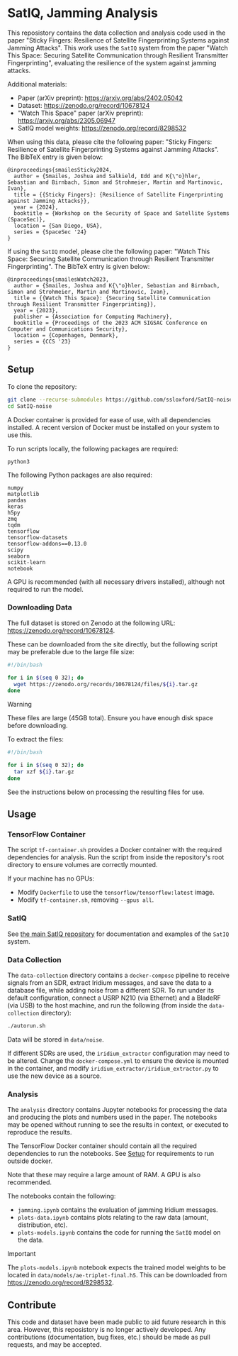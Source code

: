 # SatIQ, Jamming Analysis

This reposistory contains the data collection and analysis code used in the paper "Sticky Fingers: Resilience of Satellite Fingerprinting Systems against Jamming Attacks".
This work uses the `SatIQ` system from the paper "Watch This Space: Securing Satellite Communication through Resilient Transmitter Fingerprinting", evaluating the resilience of the system against jamming attacks.

Additional materials:
- Paper (arXiv preprint): https://arxiv.org/abs/2402.05042
- Dataset: https://zenodo.org/record/10678124
- "Watch This Space" paper (arXiv preprint): https://arxiv.org/abs/2305.06947
- SatIQ model weights: https://zenodo.org/record/8298532

When using this data, please cite the following paper: "Sticky Fingers: Resilience of Satellite Fingerprinting Systems against Jamming Attacks".
The BibTeX entry is given below:
```
@inproceedings{smailesSticky2024,
  author = {Smailes, Joshua and Salkield, Edd and K{\"o}hler, Sebastian and Birnbach, Simon and Strohmeier, Martin and Martinovic, Ivan},
  title = {{Sticky Fingers}: {Resilience of Satellite Fingerprinting against Jamming Attacks}},
  year = {2024},
  booktitle = {Workshop on the Security of Space and Satellite Systems (SpaceSec)},
  location = {San Diego, USA},
  series = {SpaceSec '24}
}
```

If using the `SatIQ` model, please cite the following paper: "Watch This Space: Securing Satellite Communication through Resilient Transmitter Fingerprinting".
The BibTeX entry is given below:
```
@inproceedings{smailesWatch2023,
  author = {Smailes, Joshua and K{\"o}hler, Sebastian and Birnbach, Simon and Strohmeier, Martin and Martinovic, Ivan},
  title = {{Watch This Space}: {Securing Satellite Communication through Resilient Transmitter Fingerprinting}},
  year = {2023},
  publisher = {Association for Computing Machinery},
  booktitle = {Proceedings of the 2023 ACM SIGSAC Conference on Computer and Communications Security},
  location = {Copenhagen, Denmark},
  series = {CCS '23}
}
```


## Setup

To clone the repository:
```bash
git clone --recurse-submodules https://github.com/ssloxford/SatIQ-noise.git
cd SatIQ-noise
```

A Docker container is provided for ease of use, with all dependencies installed.
A recent version of Docker must be installed on your system to use this.

To run scripts locally, the following packages are required:
```
python3
```

The following Python packages are also required:
```
numpy
matplotlib
pandas
keras
h5py
zmq
tqdm
tensorflow
tensorflow-datasets
tensorflow-addons==0.13.0
scipy
seaborn
scikit-learn
notebook
```

A GPU is recommended (with all necessary drivers installed), although not required to run the model.


### Downloading Data

The full dataset is stored on Zenodo at the following URL: https://zenodo.org/record/10678124.

These can be downloaded from the site directly, but the following script may be preferable due to the large file size:
```bash
#!/bin/bash

for i in $(seq 0 32); do
  wget https://zenodo.org/records/10678124/files/${i}.tar.gz
done
```

> [!WARNING]
> These files are large (45GB total).
> Ensure you have enough disk space before downloading.

To extract the files:
```bash
#!/bin/bash

for i in $(seq 0 32); do
  tar xzf ${i}.tar.gz
done
```

See the instructions below on processing the resulting files for use.


## Usage

### TensorFlow Container

The script `tf-container.sh` provides a Docker container with the required dependencies for analysis.
Run the script from inside the repository's root directory to ensure volumes are correctly mounted.

If your machine has no GPUs:
- Modify `Dockerfile` to use the `tensorflow/tensorflow:latest` image.
- Modify `tf-container.sh`, removing `--gpus all`.


### SatIQ

See [the main SatIQ repository](https://github.com/ssloxford/SatIQ) for documentation and examples of the `SatIQ` system.


### Data Collection

The `data-collection` directory contains a `docker-compose` pipeline to receive signals from an SDR, extract Iridium messages, and save the data to a database file, while adding noise from a different SDR.
To run under its default configuration, connect a USRP N210 (via Ethernet) and a BladeRF (via USB) to the host machine, and run the following (from inside the `data-collection` directory):

```bash
./autorun.sh
```

Data will be stored in `data/noise`.

If different SDRs are used, the `iridium_extractor` configuration may need to be altered.
Change the `docker-compose.yml` to ensure the device is mounted in the container, and modify `iridium_extractor/iridium_extractor.py` to use the new device as a source.


### Analysis

The `analysis` directory contains Jupyter notebooks for processing the data and producing the plots and numbers used in the paper.
The notebooks may be opened without running to see the results in context, or executed to reproduce the results.

The TensorFlow Docker container should contain all the required dependencies to run the notebooks.
See [Setup](#Setup) for requirements to run outside docker.

Note that these may require a large amount of RAM. A GPU is also recommended.

The notebooks contain the following:
- `jamming.ipynb` contains the evaluation of jamming Iridium messages.
- `plots-data.ipynb` contains plots relating to the raw data (amount, distribution, etc).
- `plots-models.ipynb` contains the code for running the `SatIQ` model on the data.

> [!IMPORTANT]
> The `plots-models.ipynb` notebook expects the trained model weights to be located in `data/models/ae-triplet-final.h5`.
> This can be downloaded from https://zenodo.org/record/8298532.


## Contribute

This code and dataset have been made public to aid future research in this area.
However, this reposistory is no longer actively developed.
Any contributions (documentation, bug fixes, etc.) should be made as pull requests, and may be accepted.

